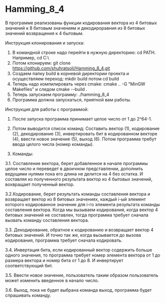# Hamming_8_4
В программе реализованы функции кодирования вектора из 4 битовых значений к 8 битовым значениям и декодироравния из 8 битовых значений возвращения к 4 бытовым.

Инструкция клонирования и запуска:

1. В командной строке надо перейти в нужную директорию:       cd PATH. Например, cd C:\
2. Потом клонируем:       git clone https://github.com/shuhratsoli/Hamming_8_4.git
3. Создаем папку build в корневой директории проекта и осуществляем переход: mkdir build потом cd build
4. Теперь надо компилировать через cmake: cmake .. -G "MinGW Makefiles" и следом cmake --build .
5. Теперь запускаем программу: ./hamming_8_4
6. Программа должна запускаться, приятной вам работы.

Инструкция для работы с программой:

1. После запуска программа принимает целое число от 1 до 2^64-1.

2. Потом выводится список команд: Составить вектор (1), кодирование (2), декодирование (3), инвертировать бит в кодированном векторе (4), ввести новое значение (5), выход (6). Потом программа требут ввода целого числа (номер команды).

3. Команды:
   
3.1. Составление вектора, берет добавленное в начале программы целое число и переведет в двоичном представлении, дополнить ведущими нулями пока его длина не делится на 4 без остатка. И составляя из полученного результата вектор из 4 бытовых значений, вохвращает полученный вектор.

3.2.Кодирование, берет результать команды составления вектора и возвращает вектор из 8 битовых значениях, каждый i-ый элемент которого кодированное значение для i-го элемента результата команды составления вектора. Когда мы вызываем кодирования, когда вектор 4 битовых значений не составлен, тогда программа требует сначала вызвать команду составления вектора.

3.3. Декодирование, обратное к кодированию и возвращает вектор 4 битовых значений. И точно так же, когда вызывается до вызова кодирования, программа требует сначала кодировать.

3.4. Инвертация бита, если кодированный вектор содержить больше одного значения, то программа требует номер элемента вектора от 1 до размера вектора и номер бита от 1 до 8. И инвертирует соответствующий бит.

3.5. Ввести новое значение, пользователь таким образом пользователь может изменить введенное в начало число.

3.6. Выход, пока не будет выбрана команда выход, программа будет спрашивать команду.
